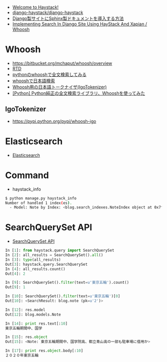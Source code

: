 - [Welcome to Haystack!](http://django-haystack.readthedocs.io/en/v2.4.1/)
- [django-haystack/django-haystack](https://github.com/django-haystack/django-haystack)
- [Django製サイトにSphinx製ドキュメントを導入する方法](http://d.hatena.ne.jp/hirokiky/20120707/1341645096)
- [Implementing Search In Django Site Using HayStack And Xapian / Whoosh](http://www.nitinh.com/2009/10/implementing-search-in-django-site-using-haystack-and-xapian-whoosh/)


# Whoosh

- https://bitbucket.org/mchaput/whoosh/overview
- [RTD](http://whoosh.readthedocs.io/en/latest/)
- [pythonのwhooshで全文検索してみる](http://blanktar.jp/blog/2013/04/python-woosh.html)
- [whooshで日本語検索](http://takaki-web.media-as.org/blog/w6f01k/)
- [Whoosh用の日本語トークナイザ(IgoTokenizer)](http://hideaki-t.blogspot.jp/2011/02/whooshigotokenizer.html)
- [[Python] Python純正の全文検索ライブラリ、Whooshを使ってみた](http://tdoc.info/test/2011/04/20/2011-04-20.html)

## IgoTokenizer

- https://pypi.python.org/pypi/whoosh-igo



# Elasticsearch

- [Elasticsearch](elasticsearch.md)


# Command

- haystack_info

~~~bash
$ python manage.py haystack_info
Number of handled 1 index(es).
  - Model: Note by Index: <blog.search_indexes.NoteIndex object at 0x7f9c92ae8668>
~~~  

# SearchQuerySet API

- [SearchQuerySet API](http://django-haystack.readthedocs.io/en/v2.4.1/searchqueryset_api.html#ref-searchqueryset-api)

~~~py
In [1]: from haystack.query import SearchQuerySet
In [2]: all_results = SearchQuerySet().all()
In [3]: type(all_results)
Out[3]: haystack.query.SearchQuerySet
In [4]: all_results.count()
Out[4]: 2
~~~

~~~py
In [9]: SearchQuerySet().filter(text=u'東京五輪').count()
Out[9]: 1

In [10]: SearchQuerySet().filter(text=u'東京五輪')[0]
Out[10]: <SearchResult: blog.note (pk=u'2')>

In [12]: res.model
Out[12]: blog.models.Note

In [14]: print res.text[:10]
東京五輪期間中、国学

In [15]: res.object
Out[15]: <Note: 東京五輪期間中、国学院高、都立青山高の一部も駐車場に借用か>

In [17]: print res.object.body[:10]
２０２０年東京五輪
~~~
